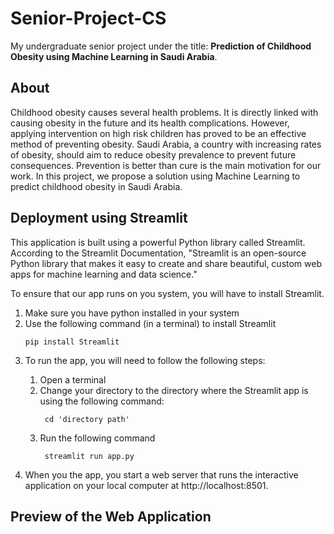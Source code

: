 # Senior-Project-CS
My undergraduate senior project under the title: **Prediction of Childhood Obesity using Machine Learning in Saudi Arabia**.

## About
Childhood obesity causes several health problems. It is directly linked with causing obesity in the future and its health complications. However, applying intervention
on high risk children has proved to be an effective method of preventing obesity. Saudi Arabia, a country with increasing rates of obesity, should aim to reduce obesity prevalence to prevent future consequences. Prevention is better than cure is the main motivation for our work. In this project, we propose a solution using Machine Learning to predict childhood obesity in Saudi Arabia.

## Deployment using Streamlit
This application is built using a powerful Python library called Streamlit. According to the Streamlit Documentation, "Streamlit is an open-source Python library that makes it easy to create and share beautiful, custom web apps for machine learning and data science."

To ensure that our app runs on you system, you will have to install Streamlit.
<ol>
  <li> Make sure you have python installed in your system </li>
  <li> Use the following command (in a terminal) to install Streamlit </li>
  
    
    pip install Streamlit 
    
  
  <li> To run the app, you will need to follow the following steps: </li>
  <ol>
    <li> Open a terminal </li>
    <li> Change your directory to the directory where the Streamlit app is using the following command: </li> 
    
     cd 'directory path'  
    
   <li> Run the following command </li>
      
     streamlit run app.py 
      
  </ol>
  <li> When you the app, you start a web server that runs the interactive application on your local computer at http://localhost:8501. </li>
</ol> 

## Preview of the Web Application
